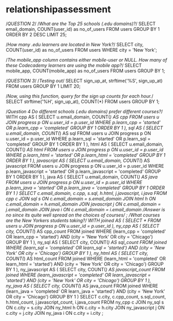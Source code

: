 # relationshipassessment
/*QUESTION 2*/
/*What are the Top 25 schools (.edu domains)?*/
SELECT email_domain, COUNT(user_id) as no_of_users
FROM users
GROUP BY 1
ORDER BY 2 DESC
LIMIT 25;

/*How many .edu learners are located in New York?*/
SELECT city, COUNT(user_id) as no_of_users
FROM users
WHERE city = 'New York';

/*The mobile_app column contains either mobile-user or NULL. How many of these Codecademy learners are using the mobile app?*/
SELECT mobile_app, COUNT(mobile_app) as no_of_users
FROM users
GROUP BY 1;

/*QUESTION 3*/
/*Testing out*/
SELECT sign_up_at,
   strftime('%S', sign_up_at)
FROM users
GROUP BY 1
LIMIT 20;

/*Now, using this function, query for the sign up counts for each hour.*/
SELECT strftime('%H', sign_up_at), COUNT(*)
FROM users
GROUP BY 1;

/*Question 4
Do different schools (.edu domains) prefer different courses?*/
WITH cpp AS 
(
SELECT u.email_domain, COUNT(*) AS cpp
FROM users u
JOIN progress p
ON u.user_id = p.user_id
WHERE p.learn_cpp = 'started' OR p.learn_cpp = 'completed'
GROUP BY 1
ORDER BY 1
), 
sql AS 
(
SELECT u.email_domain, COUNT(*) AS sql
FROM users u
JOIN progress p
ON u.user_id = p.user_id
WHERE p.learn_sql = 'started' OR p.learn_sql = 'completed'
GROUP BY 1
ORDER BY 1
),
html AS 
(
SELECT u.email_domain, COUNT(*) AS html
FROM users u
JOIN progress p
ON u.user_id = p.user_id
WHERE p.learn_html = 'started' OR p.learn_html = 'completed'
GROUP BY 1
ORDER BY 1
),
javascript AS 
(
SELECT u.email_domain, COUNT(*) AS javascript
FROM users u
JOIN progress p
ON u.user_id = p.user_id
WHERE p.learn_javascript = 'started' OR p.learn_javascript = 'completed'
GROUP BY 1
ORDER BY 1
),
java AS 
(
SELECT u.email_domain, COUNT(*) AS java
FROM users u
JOIN progress p
ON u.user_id = p.user_id
WHERE p.learn_java = 'started' OR p.learn_java = 'completed'
GROUP BY 1
ORDER BY 1
)
SELECT c.email_domain, c.cpp, s.sql, h.html, j.javascript, i.java
FROM cpp c
JOIN sql s
ON c.email_domain = s.email_domain
JOIN html h
ON c.email_domain = h.email_domain
JOIN javascript j
ON c.email_domain = j.email_domain
JOIN java i
ON c.email_domain = i.email_domain
/*Answer is no since its quite well spread on the choices of courses*/
;
/*What courses are the New Yorkers students taking?*/
WITH joined AS 
(
SELECT *
FROM users u
JOIN progress p
ON u.user_id = p.user_id
),
ny_cpp AS 
(
SELECT city, COUNT(*) AS cpp_count
FROM joined
WHERE (learn_cpp = 'completed' OR learn_cpp = 'started') AND (city = 'New York' OR city = 'Chicago')
GROUP BY 1
),
ny_sql AS 
(
SELECT city, COUNT(*) AS sql_count
FROM joined
WHERE (learn_sql = 'completed' OR learn_sql = 'started') AND (city = 'New York' OR city = 'Chicago')
GROUP BY 1
),
ny_html AS
(
SELECT city, COUNT(*) AS html_count
FROM joined
WHERE (learn_html = 'completed' OR learn_html = 'started') AND (city = 'New York' OR city = 'Chicago')
GROUP BY 1
),
ny_javascript AS
( 
SELECT city, COUNT(*) AS javascript_count
FROM joined
WHERE (learn_javascript = 'completed' OR learn_javascript = 'started') AND (city = 'New York' OR city = 'Chicago')
GROUP BY 1
),
ny_java AS
(
SELECT city, COUNT(*) AS java_count
FROM joined
WHERE (learn_java = 'completed' OR learn_java = 'started') AND (city = 'New York' OR city = 'Chicago')
GROUP BY 1
)
SELECT c.city, c.cpp_count, s.sql_count, h.html_count, j.javascript_count, i.java_count
FROM ny_cpp c
JOIN ny_sql s
ON c.city = s.city
JOIN ny_html h
ON c.city = h.city
JOIN ny_javascript j
ON c.city = j.city
JOIN ny_java i
ON c.city = i.city
;
